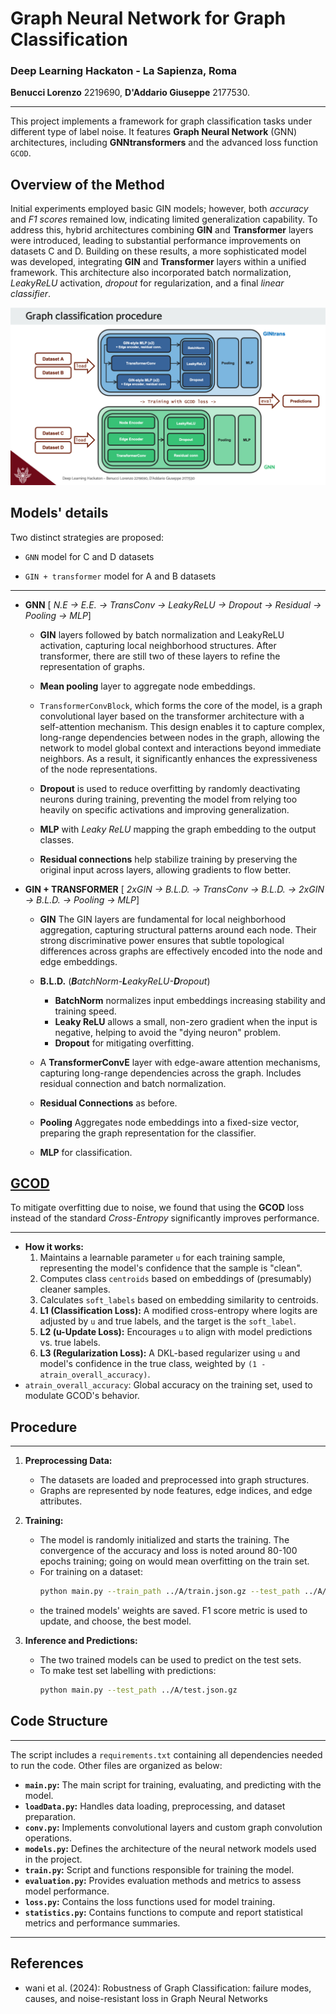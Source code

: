 # Graph Neural Network for Graph Classification
### Deep Learning Hackaton - La Sapienza, Roma
**Benucci Lorenzo** 2219690, **D'Addario Giuseppe** 2177530.

---

This project implements a framework for graph classification tasks under different type of label noise. It features **Graph Neural Network** (GNN) architectures, including **GNNtransformers** and the advanced loss function `GCOD`.  
## Overview of the Method

Initial experiments employed basic GIN models; however, both *accuracy* and *F1 scores* remained low, indicating limited generalization capability. To address this, hybrid architectures combining **GIN** and **Transformer** layers were introduced, leading to substantial performance improvements on datasets C and D. Building on these results, a more sophisticated model was developed, integrating **GIN** and **Transformer** layers within a unified framework. This architecture also incorporated batch normalization, *LeakyReLU* activation, *dropout* for regularization, and a final *linear classifier*.



<p align="center">
  <img src="teaser.png" alt="Procedure Teaser" width="816">
</p>

## Models' details

Two distinct strategies are proposed:

* `GNN` model for C and D datasets
    
* `GIN + transformer` model for A and B datasets
---


*   **GNN** [ *N.E → E.E. → TransConv → LeakyReLU → Dropout → Residual → Pooling → MLP*]
    * **GIN** layers followed by batch normalization and LeakyReLU activation, capturing local neighborhood structures.
      After transformer, there are still two of these layers to refine the representation of graphs.
    * **Mean pooling** layer to aggregate node embeddings.
    * `TransformerConvBlock`, which forms the core of the model, is a graph convolutional layer based on the transformer architecture with a self-attention mechanism. This design enables it to capture complex, long-range dependencies between nodes in the graph, allowing the network to model global context and interactions beyond immediate neighbors. As a result, it significantly enhances the expressiveness of the node representations.

    * **Dropout** is used to reduce overfitting by randomly deactivating neurons during training, preventing the model from relying too heavily on specific activations and improving generalization.
    * **MLP** with *Leaky ReLU* mapping the graph embedding to the output classes.
    * **Residual connections** help stabilize training by preserving the original input across layers, allowing gradients to flow better.



*   **GIN + TRANSFORMER** [ *2xGIN → B.L.D. → TransConv → B.L.D. → 2xGIN → B.L.D. → Pooling → MLP*]

    * **GIN** The GIN layers are fundamental for local neighborhood aggregation, capturing structural patterns around each node. Their strong discriminative power ensures that subtle topological differences across graphs are effectively encoded into the node and edge embeddings.
    * **B.L.D.** (***B**atchNorm-**L**eakyReLU-**D**ropout*) 
      * **BatchNorm** normalizes input embeddings increasing stability and training speed.
      * **Leaky ReLU** allows a small, non-zero gradient when the input is negative, helping to avoid the "dying neuron" problem.
      * **Dropout** for mitigating overfitting.

    * A **TransformerConvE** layer with edge-aware attention mechanisms, capturing long-range dependencies across the graph. Includes residual connection and batch normalization.
 
    * **Residual Connections** as before.
    * **Pooling** Aggregates node embeddings into a fixed-size vector, preparing the graph representation for the classifier.
    * **MLP** for classification.


## <u>GCOD</u>
To mitigate overfitting due to noise, we found that using the **GCOD** loss instead of the standard *Cross-Entropy* significantly improves performance.

---
*   **How it works:**
    1.  Maintains a learnable parameter `u` for each training sample, representing the model's confidence that the sample is "clean".
    2.  Computes class `centroids` based on embeddings of (presumably) cleaner samples.
    3.  Calculates `soft_labels` based on embedding similarity to centroids.
    4.  **L1 (Classification Loss):** A modified cross-entropy where logits are adjusted by `u` and true labels, and the target is the `soft_label`.
    5.  **L2 (u-Update Loss):** Encourages `u` to align with model predictions vs. true labels.
    6.  **L3 (Regularization Loss):** A DKL-based regularizer using `u` and model's confidence in the true class, weighted by `(1 - atrain_overall_accuracy)`.
*   `atrain_overall_accuracy`: Global accuracy on the training set, used to modulate GCOD's behavior.



## Procedure

---
1. **Preprocessing Data:**
   - The datasets are loaded and preprocessed into graph structures.
   - Graphs are represented by node features, edge indices, and edge attributes.


2. **Training:**
   - The model is randomly initialized and starts the training. The convergence of the accuracy and loss is noted around 80-100 epochs training; going on would mean overfitting on the train set.
   - For training on a dataset:
     ```bash
     python main.py --train_path ../A/train.json.gz --test_path ../A/test.json.gz --num_epochs 100
     ```
   - the trained models' weights are saved. F1 score metric is used to update, and choose, the best model.

3. **Inference and Predictions:**
   - The two trained models can be used to predict on the test sets.
   - To make test set labelling with predictions:
     ```bash
     python main.py --test_path ../A/test.json.gz 
     ```

## Code Structure

---
The script includes a `requirements.txt` containing all dependencies needed to run the code. Other files are organized as below:

- **`main.py`:** The main script for training, evaluating, and predicting with the model.
- **`loadData.py`:** Handles data loading, preprocessing, and dataset preparation.
- **`conv.py`:** Implements convolutional layers and custom graph convolution operations.
- **`models.py`:** Defines the architecture of the neural network models used in the project.
- **`train.py`:** Script and functions responsible for training the model.
- **`evaluation.py`:** Provides evaluation methods and metrics to assess model performance.
- **`loss.py`:** Contains the loss functions used for model training.
- **`statistics.py`:** Contains functions to compute and report statistical metrics and performance summaries.

---
## References
- wani et al. (2024): Robustness of Graph Classification: failure modes, causes, and noise-resistant loss in Graph Neural Networks





